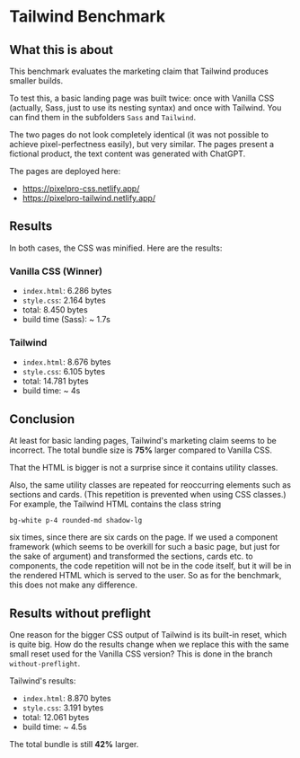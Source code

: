 # Tailwind Benchmark

## What this is about

This benchmark evaluates the marketing claim that Tailwind produces smaller builds.

To test this, a basic landing page was built twice: once with Vanilla CSS (actually, Sass, just to use its nesting syntax) and once with Tailwind. You can find them in the subfolders `Sass` and `Tailwind`.

The two pages do not look completely identical (it was not possible to achieve pixel-perfectness easily), but very similar. The pages present a fictional product, the text content was generated with ChatGPT.

The pages are deployed here:

-   https://pixelpro-css.netlify.app/
-   https://pixelpro-tailwind.netlify.app/

## Results

In both cases, the CSS was minified. Here are the results:

### Vanilla CSS (Winner)

-   `index.html`: 6.286 bytes
-   `style.css`: 2.164 bytes
-   total: 8.450 bytes
-   build time (Sass): ~ 1.7s

### Tailwind

-   `index.html`: 8.676 bytes
-   `style.css`: 6.105 bytes
-   total: 14.781 bytes
-   build time: ~ 4s

## Conclusion

At least for basic landing pages, Tailwind's marketing claim seems to be incorrect. The total bundle size is **75%** larger compared to Vanilla CSS.

That the HTML is bigger is not a surprise since it contains utility classes.

Also, the same utility classes are repeated for reoccurring elements such as sections and cards. (This repetition is prevented when using CSS classes.) For example, the Tailwind HTML contains the class string

`bg-white p-4 rounded-md shadow-lg`

six times, since there are six cards on the page. If we used a component framework (which seems to be overkill for such a basic page, but just for the sake of argument) and transformed the sections, cards etc. to components, the code repetition will not be in the code itself, but it will be in the rendered HTML which is served to the user. So as for the benchmark, this does not make any difference.

## Results without preflight

One reason for the bigger CSS output of Tailwind is its built-in reset, which is quite big. How do the results change when we replace this with the same small reset used for the Vanilla CSS version? This is done in the branch `without-preflight`.

Tailwind's results:

-   `index.html`: 8.870 bytes
-   `style.css`: 3.191 bytes
-   total: 12.061 bytes
-   build time: ~ 4.5s

The total bundle is still **42%** larger.
